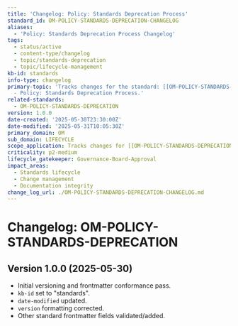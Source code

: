 ```yaml
---
title: 'Changelog: Policy: Standards Deprecation Process'
standard_id: OM-POLICY-STANDARDS-DEPRECATION-CHANGELOG
aliases:
  - 'Policy: Standards Deprecation Process Changelog'
tags:
  - status/active
  - content-type/changelog
  - topic/standards-deprecation
  - topic/lifecycle-management
kb-id: standards
info-type: changelog
primary-topic: 'Tracks changes for the standard: [[OM-POLICY-STANDARDS-DEPRECATION]]
  - Policy: Standards Deprecation Process.'
related-standards:
  - OM-POLICY-STANDARDS-DEPRECATION
version: 1.0.0
date-created: '2025-05-30T23:30:00Z'
date-modified: '2025-05-31T10:05:30Z'
primary_domain: OM
sub_domain: LIFECYCLE
scope_application: Tracks changes for [[OM-POLICY-STANDARDS-DEPRECATION]].
criticality: p2-medium
lifecycle_gatekeeper: Governance-Board-Approval
impact_areas:
  - Standards lifecycle
  - Change management
  - Documentation integrity
change_log_url: ./OM-POLICY-STANDARDS-DEPRECATION-CHANGELOG.md
---
```


# Changelog: OM-POLICY-STANDARDS-DEPRECATION

## Version 1.0.0 (2025-05-30)
- Initial versioning and frontmatter conformance pass.
- `kb-id` set to "standards".
- `date-modified` updated.
- `version` formatting corrected.
- Other standard frontmatter fields validated/added.
